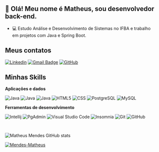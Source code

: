 ## 👋 Olá! Meu nome é Matheus, sou desenvolvedor back-end.

- 💻 Estudo Análise e Desenvolvimento de Sistemas no IFBA e trabalho em projetos com Java e Spring Boot.

## Meus contatos

[![Linkedin](https://img.shields.io/badge/-Matheus_Mendes-blue?style=flat-square&logo=Linkedin&logoColor=white&link=https://www.linkedin.com/in/msmmendes211/)](https://www.linkedin.com/in/msmmendes211/)
[![Gmail Badge](https://img.shields.io/badge/-msmmendes211@gmail.com-006bed?style=flat-square&logo=Gmail&logoColor=white&link=mailto:msmmendes211@gmail.com)](mailto:msmmendes211@gmail.com)
[![GitHub](https://img.shields.io/github/followers/iuricode?label=follow&style=social)](https://github.com/Mendes-Matheus)

## Minhas Skills

**Aplicações e dados**

![Java](https://cdn.iconscout.com/icon/free/png-512/free-java-58-1174951.png?f=webp&w=24&logo=java)
![Java](https://img.shields.io/badge/-Java-333333?style=flat&logo=java)
![Java](https://img.shields.io/badge/-Spring-333333?style=flat&logo=spring)
![HTML5](https://img.shields.io/badge/-HTML5-333333?style=flat&logo=HTML5)
![CSS](https://img.shields.io/badge/-CSS-333333?style=flat&logo=CSS3&logoColor=1572B6)
![PostgreSQL](https://img.shields.io/badge/-PostgreSQL-333333?style=flat&logo=postgresql)
![MySQL](https://img.shields.io/badge/-MySQL-333333?style=flat&logo=mysql)



**Ferramentas de desenvolvimento**

![Intellij](https://img.shields.io/badge/-IntelliJ-333333?style=flat&logo=intellij&logoColor=007ACC)
![PgAdmin](https://img.shields.io/badge/-PgAdmin-333333?style=flat&logo=pgadmin&logoColor=007ACC)
![Visual Studio Code](https://img.shields.io/badge/-Visual%20Studio%20Code-333333?style=flat&logo=visual-studio-code&logoColor=007ACC)
![Insomnia](https://img.shields.io/badge/-Insomnia-333333?style=flat&logo=insomnia)
![Git](https://img.shields.io/badge/-Git-333333?style=flat&logo=git)
![GitHub](https://img.shields.io/badge/-GitHub-333333?style=flat&logo=github)
<!--
![Bitbucket](https://img.shields.io/badge/-Bitbucket-333333?style=flat&logo=bitbucket)
![Docker](https://img.shields.io/badge/-Docker-333333?style=flat&logo=docker)
![Travis](https://img.shields.io/badge/-Travis-333333?style=flat&logo=travis)
-->

<br/>

![Matheus Mendes GitHub stats](https://github-readme-stats.vercel.app/api?username=Mendes-Matheus&show_icons=true&theme=dark&rank_icon=github)


[![Mendes-Matheus](https://github-readme-stats.vercel.app/api/top-langs/?username=Mendes-Matheus&hide=html&layout=compact&theme=dark)](https://github.com/Mendes-Matheus/github-readme-stats)

